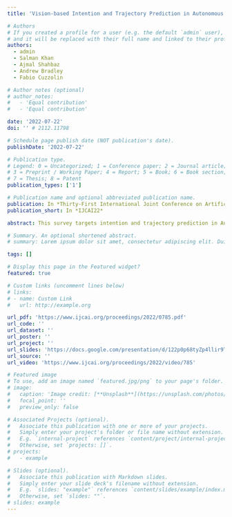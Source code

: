 ```yaml
---
title: 'Vision-based Intention and Trajectory Prediction in Autonomous Vehicles: A Survey'

# Authors
# If you created a profile for a user (e.g. the default `admin` user), write the username (folder name) here
# and it will be replaced with their full name and linked to their profile.
authors:
  - admin
  - Salman Khan
  - Ajmal Shahbaz 
  - Andrew Bradley
  - Fabio Cuzzolin

# Author notes (optional)
# author_notes:
#   - 'Equal contribution'
#   - 'Equal contribution'

date: '2022-07-22'
doi: '' # 2112.11798

# Schedule page publish date (NOT publication's date).
publishDate: '2022-07-22'

# Publication type.
# Legend: 0 = Uncategorized; 1 = Conference paper; 2 = Journal article;
# 3 = Preprint / Working Paper; 4 = Report; 5 = Book; 6 = Book section;
# 7 = Thesis; 8 = Patent
publication_types: ['1']

# Publication name and optional abbreviated publication name.
publication: In *Thirty-First International Joint Conference on Artificial Intelligence (IJCAI22)*
publication_short: In *IJCAI22*

abstract: This survey targets intention and trajectory prediction in Autonomous Vehicles (AV), as AV companies compete to create dedicated prediction pipelines to avoid collisions. The survey starts with a formal definition of the prediction problem and highlights its challenges, to then critically compare the models proposed in the last 2-3 years in terms of how they overcome these challenges. Further, it lists the latest methodological and technical trends in the field and comments on the efficacy of different machine learning blocks in modelling various aspects of the prediction problem. It also summarises the popular datasets and metrics used to evaluate prediction models, before concluding with the possible research gaps and future directions.

# Summary. An optional shortened abstract.
# summary: Lorem ipsum dolor sit amet, consectetur adipiscing elit. Duis posuere tellus ac convallis placerat. Proin tincidunt magna sed ex sollicitudin condimentum.

tags: []

# Display this page in the Featured widget?
featured: true

# Custom links (uncomment lines below)
# links:
# - name: Custom Link
#   url: http://example.org

url_pdf: 'https://www.ijcai.org/proceedings/2022/0785.pdf'
url_code: ''
url_dataset: ''
url_poster: ''
url_project: ''
url_slides: 'https://docs.google.com/presentation/d/122p0p68tyZp4llir9TM90VISrHjN52oM/edit?usp=sharing&ouid=109279864955280905519&rtpof=true&sd=true'
url_source: ''
url_video: 'https://www.ijcai.org/proceedings/2022/video/785'

# Featured image
# To use, add an image named `featured.jpg/png` to your page's folder.
# image:
#   caption: 'Image credit: [**Unsplash**](https://unsplash.com/photos/pLCdAaMFLTE)'
#   focal_point: ''
#   preview_only: false

# Associated Projects (optional).
#   Associate this publication with one or more of your projects.
#   Simply enter your project's folder or file name without extension.
#   E.g. `internal-project` references `content/project/internal-project/index.md`.
#   Otherwise, set `projects: []`.
# projects:
#   - example

# Slides (optional).
#   Associate this publication with Markdown slides.
#   Simply enter your slide deck's filename without extension.
#   E.g. `slides: "example"` references `content/slides/example/index.md`.
#   Otherwise, set `slides: ""`.
# slides: example
---
```


<!-- {{% callout note %}}
Click the _Cite_ button above to demo the feature to enable visitors to import publication metadata into their reference management software.
{{% /callout %}}

{{% callout note %}}
Create your slides in Markdown - click the _Slides_ button to check out the example.
{{% /callout %}}

Supplementary notes can be added here, including [code, math, and images](https://wowchemy.com/docs/writing-markdown-latex/). -->
